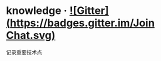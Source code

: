 # knowledge &middot; [![Gitter](https://badges.gitter.im/Join Chat.svg)](http://gitter.im/newepoch)

记录重要技术点